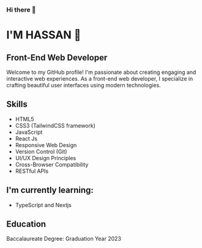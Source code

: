 ### Hi there 👋

# I'M HASSAN 🙂
## Front-End Web Developer

Welcome to my GitHub profile! I'm passionate about creating engaging and interactive web experiences. As a front-end web developer, I specialize in crafting beautiful user interfaces using modern technologies.

## Skills
- HTML5
- CSS3 (TailwindCSS framework)
- JavaScript
- React Js
- Responsive Web Design
- Version Control (Git)
- UI/UX Design Principles
- Cross-Browser Compatibility
- RESTful APIs

## I'm currently learning:
- TypeScript and Nextjs

## Education
Baccalaureate Degree: Graduation Year 2023
